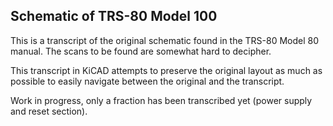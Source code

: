 Schematic of TRS-80 Model 100
-----------------------------

This is a transcript of the original schematic found in the TRS-80 Model 80
manual. The scans to be found are somewhat hard to decipher.

This transcript in KiCAD attempts to preserve the original layout as much
as possible to easily navigate between the original and the transcript.

Work in progress, only a fraction has been transcribed yet (power supply
and reset section).
